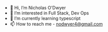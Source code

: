 - 👋 Hi, I’m Nicholas O'Dwyer
- 👀 I’m interested in Full Stack, Dev Ops
- 🌱 I’m currently learning typescript
- 📫 How to reach me - nodwyer4@gmail.com
